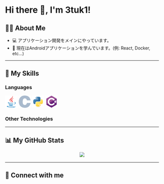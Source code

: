 # Hi there 👋, I'm 3tuk1!

## 👨‍💻 About Me
- 💻 アプリケーション開発をメインにやっています。
- 🌱 現在はAndroidアプリケーションを学んでいます。(例: React, Docker, etc...)
---

## 🚀 My Skills

### Languages
<p align="left">
  <a href="https://www.java.com" target="_blank" rel="noreferrer"><img src="https://raw.githubusercontent.com/devicons/devicon/master/icons/java/java-original.svg" alt="java" width="40" height="40"/></a>
  <a href="https://www.cprogramming.com/" target="_blank" rel="noreferrer"><img src="https://raw.githubusercontent.com/devicons/devicon/master/icons/c/c-original.svg" alt="c" width="40" height="40"/></a>
  <a href="https://www.python.org" target="_blank" rel="noreferrer"><img src="https://raw.githubusercontent.com/devicons/devicon/master/icons/python/python-original.svg" alt="python" width="40" height="40"/></a>
  <a href="https://docs.microsoft.com/en-us/dotnet/csharp/" target="_blank" rel="noreferrer"><img src="https://raw.githubusercontent.com/devicons/devicon/master/icons/csharp/csharp-original.svg" alt="csharp" width="40" height="40"/></a>
</p>

### Other Technologies
<p align="left">
  </p>

---

## 📊 My GitHub Stats

<p align="center">
  <img height="180em" src="https://github-readme-stats.vercel.app/api/top-langs/?username=3tuk1&layout=compact&langs_count=8&theme=dracula"/>
</p>

---

## 🔗 Connect with me
<p align="left">
  </p>
